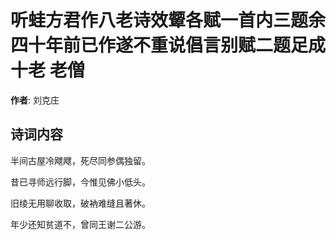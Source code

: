 # 听蛙方君作八老诗效颦各赋一首内三题余四十年前已作遂不重说倡言别赋二题足成十老 老僧

**作者**: 刘克庄

## 诗词内容

半间古屋冷飕飕，死尽同参偶独留。

昔已寻师远行脚，今惟见佛小低头。

旧绫无用聊收取，破衲难缝且著休。

年少还知贫道不，曾同王谢二公游。

